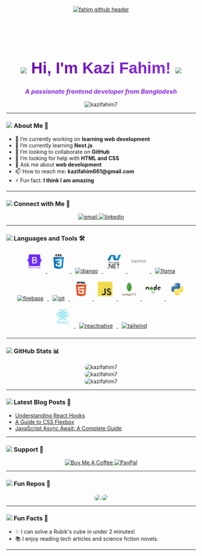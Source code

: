 <div align="center">
  <a href="#">
    <img src="https://i.ibb.co/87ZKfsy/github-header-image-3.png" width="800" alt="fahim github header"/>
  </a>
</div>

<br><br><br>

<h1 align="center" style="font-size: 3em; font-family: 'Arial', sans-serif;">
  <img src="https://media.giphy.com/media/hvRJCLFzcasrR4ia7z/giphy.gif" width="35">
  <span style="background: linear-gradient(90deg, #6a0dad, #8a2be2); -webkit-background-clip: text; color: transparent;">Hi, I'm Kazi Fahim!</span>
  <img src="https://media.giphy.com/media/hvRJCLFzcasrR4ia7z/giphy.gif" width="35">
</h1>
<h3 align="center" style="color: #8a2be2; font-style: italic;">A passionate frontend developer from Bangladesh</h3>

<p align="center">
  <img src="https://komarev.com/ghpvc/?username=kazifahim7&label=Profile%20views&color=8a2be2&style=flat-square" alt="kazifahim7" />
</p>

---

### <img src="https://media.giphy.com/media/2UijVNSdwdfLAJf2Fv/giphy.gif" width="40"> About Me 🚀
<ul>
  <li>🔭 I’m currently working on <b>learning web development</b></li>
  <li>🌱 I’m currently learning <b>Next.js</b></li>
  <li>👯 I’m looking to collaborate on <b>GitHub</b></li>
  <li>🤝 I’m looking for help with <b>HTML and CSS</b></li>
  <li>💬 Ask me about <b>web development</b></li>
  <li>📫 How to reach me: <b>kazifahim661@gmail.com</b></li>
  <li>⚡ Fun fact: <b>I think I am amazing</b></li>
</ul>

---

### <img src="https://media.giphy.com/media/3o7qE1YN7aBOFPRw8E/giphy.gif" width="40"> Connect with Me 🤝
<p align="center">
  <a href="mailto:kazifahim661@gmail.com">
    <img src="https://img.shields.io/badge/Email-D14836?style=for-the-badge&logo=gmail&logoColor=white" alt="email"/>
  </a>
  <a href="https://www.linkedin.com/in/kazi-fahim/">
    <img src="https://img.shields.io/badge/LinkedIn-0077B5?style=for-the-badge&logo=linkedin&logoColor=white" alt="linkedin"/>
  </a>
  <!-- Add other social media links here with similar badges -->
</p>

---

### <img src="https://media.giphy.com/media/26gJyINf7ny7A6Nuw/giphy.gif" width="40"> Languages and Tools 🛠
<p align="center">
  <a href="https://getbootstrap.com" target="_blank" rel="noreferrer">
    <img src="https://raw.githubusercontent.com/devicons/devicon/master/icons/bootstrap/bootstrap-plain-wordmark.svg" alt="bootstrap" width="40" height="40" style="margin: 10px; animation: bounce 2s infinite;"/>
  </a> 
  <a href="https://www.w3schools.com/css/" target="_blank" rel="noreferrer">
    <img src="https://raw.githubusercontent.com/devicons/devicon/master/icons/css3/css3-original-wordmark.svg" alt="css3" width="40" height="40" style="margin: 10px; animation: rotate 4s infinite;"/>
  </a>
  <a href="https://www.djangoproject.com/" target="_blank" rel="noreferrer">
    <img src="https://cdn.worldvectorlogo.com/logos/django.svg" alt="django" width="40" height="40" style="margin: 10px; animation: shake 3s infinite;"/>
  </a>
  <a href="https://dotnet.microsoft.com/" target="_blank" rel="noreferrer">
    <img src="https://raw.githubusercontent.com/devicons/devicon/master/icons/dot-net/dot-net-original-wordmark.svg" alt="dotnet" width="40" height="40" style="margin: 10px; animation: bounce 2s infinite;"/>
  </a>
  <a href="https://expressjs.com" target="_blank" rel="noreferrer">
    <img src="https://raw.githubusercontent.com/devicons/devicon/master/icons/express/express-original-wordmark.svg" alt="express" width="40" height="40" style="margin: 10px; animation: rotate 4s infinite;"/>
  </a>
  <a href="https://www.figma.com/" target="_blank" rel="noreferrer">
    <img src="https://www.vectorlogo.zone/logos/figma/figma-icon.svg" alt="figma" width="40" height="40" style="margin: 10px; animation: shake 3s infinite;"/>
  </a>
  <a href="https://firebase.google.com/" target="_blank" rel="noreferrer">
    <img src="https://www.vectorlogo.zone/logos/firebase/firebase-icon.svg" alt="firebase" width="40" height="40" style="margin: 10px; animation: bounce 2s infinite;"/>
  </a>
  <a href="https://git-scm.com/" target="_blank" rel="noreferrer">
    <img src="https://www.vectorlogo.zone/logos/git-scm/git-scm-icon.svg" alt="git" width="40" height="40" style="margin: 10px; animation: rotate 4s infinite;"/>
  </a>
  <a href="https://www.w3.org/html/" target="_blank" rel="noreferrer">
    <img src="https://raw.githubusercontent.com/devicons/devicon/master/icons/html5/html5-original-wordmark.svg" alt="html5" width="40" height="40" style="margin: 10px; animation: shake 3s infinite;"/>
  </a>
  <a href="https://developer.mozilla.org/en-US/docs/Web/JavaScript" target="_blank" rel="noreferrer">
    <img src="https://raw.githubusercontent.com/devicons/devicon/master/icons/javascript/javascript-original.svg" alt="javascript" width="40" height="40" style="margin: 10px; animation: bounce 2s infinite;"/>
  </a>
  <a href="https://www.mongodb.com/" target="_blank" rel="noreferrer">
    <img src="https://raw.githubusercontent.com/devicons/devicon/master/icons/mongodb/mongodb-original-wordmark.svg" alt="mongodb" width="40" height="40" style="margin: 10px; animation: rotate 4s infinite;"/>
  </a>
  <a href="https://nodejs.org" target="_blank" rel="noreferrer">
    <img src="https://raw.githubusercontent.com/devicons/devicon/master/icons/nodejs/nodejs-original-wordmark.svg" alt="nodejs" width="40" height="40" style="margin: 10px; animation: shake 3s infinite;"/>
  </a>
  <a href="https://www.python.org" target="_blank" rel="noreferrer">
    <img src="https://raw.githubusercontent.com/devicons/devicon/master/icons/python/python-original.svg" alt="python" width="40" height="40" style="margin: 10px; animation: bounce 2s infinite;"/>
  </a>
  <a href="https://reactjs.org/" target="_blank" rel="noreferrer">
    <img src="https://raw.githubusercontent.com/devicons/devicon/master/icons/react/react-original-wordmark.svg" alt="react" width="40" height="40" style="margin: 10px; animation: rotate 4s infinite;"/>
  </a>
  <a href="https://reactnative.dev/" target="_blank" rel="noreferrer">
    <img src="https://reactnative.dev/img/header_logo.svg" alt="reactnative" width="40" height="40" style="margin: 10px; animation: shake 3s infinite;"/>
  </a>
  <a href="https://tailwindcss.com/" target="_blank" rel="noreferrer">
    <img src="https://www.vectorlogo.zone/logos/tailwindcss/tailwindcss-icon.svg" alt="tailwind" width="40" height="40" style="margin: 10px; animation: bounce 2s infinite;"/>
  </a>
</p>

---

### <img src="https://media.giphy.com/media/l378uJHLBz24Prq3G/giphy.gif" width="40"> GitHub Stats 📊
<p align="center">
  <img align="center" src="https://github-readme-stats.vercel.app/api?username=kazifahim7&show_icons=true&theme=radical" alt="kazifahim7" style="border-radius: 10px;"/>
  <br>
  <img align="center" src="https://github-readme-streak-stats.herokuapp.com/?user=kazifahim7&theme=radical" alt="kazifahim7" style="border-radius: 10px;"/>
  <br>
  <img align="center" src="https://github-readme-stats.vercel.app/api/top-langs/?username=kazifahim7&layout=compact&theme=radical" alt="kazifahim7" style="border-radius: 10px;"/>
</p>

---

### <img src="https://media.giphy.com/media/4Zo41lhzKt6iZ8xff9/giphy.gif" width="40"> Latest Blog Posts 📃
<!-- BLOG-POST-LIST:START -->
- [Understanding React Hooks](https://yourblog.com/react-hooks)
- [A Guide to CSS Flexbox](https://yourblog.com/css-flexbox)
- [JavaScript Async Await: A Complete Guide](https://yourblog.com/js-async-await)
<!-- BLOG-POST-LIST:END -->

---

### <img src="https://media.giphy.com/media/26gJyINf7ny7A6Nuw/giphy.gif" width="40"> Support 💖
<p align="center">
  <a href="https://www.buymeacoffee.com/kazifahim" target="_blank">
    <img src="https://img.shields.io/badge/Buy_Me_A_Coffee-FFDD00?style=for-the-badge&logo=buy-me-a-coffee&logoColor=black" alt="Buy Me A Coffee" />
  </a>
  <a href="https://paypal.me/kazifahim" target="_blank">
    <img src="https://img.shields.io/badge/PayPal-00457C?style=for-the-badge&logo=paypal&logoColor=white" alt="PayPal" />
  </a>
</p>

---

### <img src="https://media.giphy.com/media/Ri2TUcKlaOcaDBxFpY/giphy.gif" width="40"> Fun Repos 🌟
<p align="center">
  <a href="https://github.com/kazifahim/awesome-project">
    <img align="center" src="https://github-readme-stats.vercel.app/api/pin/?username=kazifahim7&repo=awesome-project&theme=radical" style="border-radius: 10px;" />
  </a>
  <a href="https://github.com/kazifahim/cool-repo">
    <img align="center" src="https://github-readme-stats.vercel.app/api/pin/?username=kazifahim7&repo=cool-repo&theme=radical" style="border-radius: 10px;" />
  </a>
</p>

---

### <img src="https://media.giphy.com/media/l4FGzMHLh8EWbjuRm/giphy.gif" width="40"> Fun Facts 🎉
<ul>
  <li>✨ I can solve a Rubik's cube in under 2 minutes!</li>
  <li>📚 I enjoy reading tech articles and science fiction novels.</li>
</ul>

---


